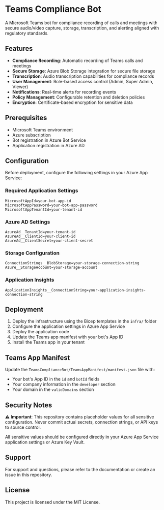# Teams Compliance Bot

A Microsoft Teams bot for compliance recording of calls and meetings with secure audio/video capture, storage, transcription, and alerting aligned with regulatory standards.

## Features

- **Compliance Recording**: Automatic recording of Teams calls and meetings
- **Secure Storage**: Azure Blob Storage integration for secure file storage
- **Transcription**: Audio transcription capabilities for compliance records
- **User Management**: Role-based access control (Admin, Super Admin, Viewer)
- **Notifications**: Real-time alerts for recording events
- **Policy Management**: Configurable retention and deletion policies
- **Encryption**: Certificate-based encryption for sensitive data

## Prerequisites

- Microsoft Teams environment
- Azure subscription
- Bot registration in Azure Bot Service
- Application registration in Azure AD

## Configuration

Before deployment, configure the following settings in your Azure App Service:

### Required Application Settings

```
MicrosoftAppId=your-bot-app-id
MicrosoftAppPassword=your-bot-app-password
MicrosoftAppTenantId=your-tenant-id
```

### Azure AD Settings

```
AzureAd__TenantId=your-tenant-id
AzureAd__ClientId=your-client-id
AzureAd__ClientSecret=your-client-secret
```

### Storage Configuration

```
ConnectionStrings__BlobStorage=your-storage-connection-string
Azure__StorageAccount=your-storage-account
```

### Application Insights

```
ApplicationInsights__ConnectionString=your-application-insights-connection-string
```

## Deployment

1. Deploy the infrastructure using the Bicep templates in the `infra/` folder
2. Configure the application settings in Azure App Service
3. Deploy the application code
4. Update the Teams app manifest with your bot's App ID
5. Install the Teams app in your tenant

## Teams App Manifest

Update the `TeamsComplianceBot/TeamsAppManifest/manifest.json` file with:
- Your bot's App ID in the `id` and `botId` fields
- Your company information in the `developer` section
- Your domain in the `validDomains` section

## Security Notes

⚠️ **Important**: This repository contains placeholder values for all sensitive configuration. Never commit actual secrets, connection strings, or API keys to source control.

All sensitive values should be configured directly in your Azure App Service application settings or Azure Key Vault.

## Support

For support and questions, please refer to the documentation or create an issue in this repository.

## License

This project is licensed under the MIT License.